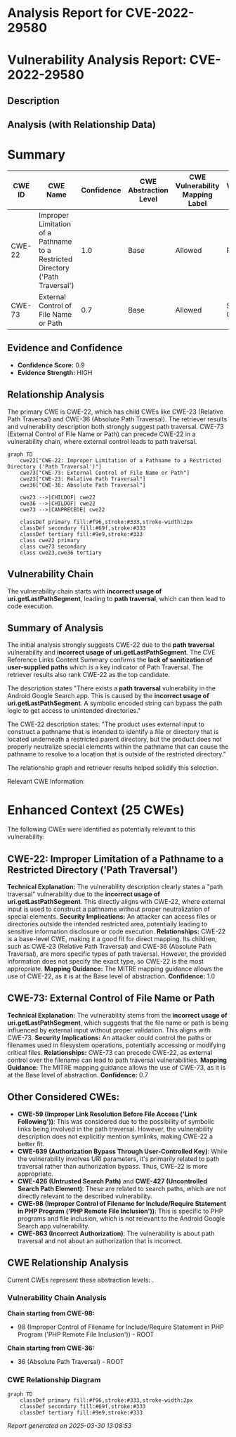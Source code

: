 # Analysis Report for CVE-2022-29580

# Vulnerability Analysis Report: CVE-2022-29580

## Description



## Analysis (with Relationship Data)

# Summary
| CWE ID | CWE Name | Confidence | CWE Abstraction Level | CWE Vulnerability Mapping Label | CWE-Vulnerability Mapping Notes |
|---|---|---|---|---|---|
| CWE-22 | Improper Limitation of a Pathname to a Restricted Directory ('Path Traversal') | 1.0 | Base | Allowed | Primary CWE |
| CWE-73 | External Control of File Name or Path | 0.7 | Base | Allowed | Secondary Candidate |

## Evidence and Confidence

*   **Confidence Score:** 0.9
*   **Evidence Strength:** HIGH

## Relationship Analysis
The primary CWE is CWE-22, which has child CWEs like CWE-23 (Relative Path Traversal) and CWE-36 (Absolute Path Traversal). The retriever results and vulnerability description both strongly suggest path traversal. CWE-73 (External Control of File Name or Path) can precede CWE-22 in a vulnerability chain, where external control leads to path traversal.

```mermaid
graph TD
    cwe22["CWE-22: Improper Limitation of a Pathname to a Restricted Directory ('Path Traversal')"]
    cwe73["CWE-73: External Control of File Name or Path"]
    cwe23["CWE-23: Relative Path Traversal"]
    cwe36["CWE-36: Absolute Path Traversal"]

    cwe23 -->|CHILDOF| cwe22
    cwe36 -->|CHILDOF| cwe22
    cwe73 -->|CANPRECEDE| cwe22

    classDef primary fill:#f96,stroke:#333,stroke-width:2px
    classDef secondary fill:#69f,stroke:#333
    classDef tertiary fill:#9e9,stroke:#333
    class cwe22 primary
    class cwe73 secondary
    class cwe23,cwe36 tertiary
```

## Vulnerability Chain
The vulnerability chain starts with **incorrect usage of uri.getLastPathSegment**, leading to **path traversal**, which can then lead to code execution.

## Summary of Analysis
The initial analysis strongly suggests CWE-22 due to the **path traversal** vulnerability and **incorrect usage of uri.getLastPathSegment**. The CVE Reference Links Content Summary confirms the **lack of sanitization of user-supplied paths** which is a key indicator of Path Traversal. The retriever results also rank CWE-22 as the top candidate.

The description states "There exists a **path traversal** vulnerability in the Android Google Search app. This is caused by the **incorrect usage of uri.getLastPathSegment**. A symbolic encoded string can bypass the path logic to get access to unintended directories."

The CWE-22 description states: "The product uses external input to construct a pathname that is intended to identify a file or directory that is located underneath a restricted parent directory, but the product does not properly neutralize special elements within the pathname that can cause the pathname to resolve to a location that is outside of the restricted directory."

The relationship graph and retriever results helped solidify this selection.

Relevant CWE Information:

# Enhanced Context (25 CWEs)
The following CWEs were identified as potentially relevant to this vulnerability:

## CWE-22: Improper Limitation of a Pathname to a Restricted Directory ('Path Traversal')
**Technical Explanation:**
The vulnerability description clearly states a "path traversal" vulnerability due to the **incorrect usage of uri.getLastPathSegment**. This directly aligns with CWE-22, where external input is used to construct a pathname without proper neutralization of special elements.
**Security Implications:**
An attacker can access files or directories outside the intended restricted area, potentially leading to sensitive information disclosure or code execution.
**Relationships:**
CWE-22 is a base-level CWE, making it a good fit for direct mapping. Its children, such as CWE-23 (Relative Path Traversal) and CWE-36 (Absolute Path Traversal), are more specific types of path traversal. However, the provided information does not specify the exact type, so CWE-22 is the most appropriate.
**Mapping Guidance:**
The MITRE mapping guidance allows the use of CWE-22, as it is at the Base level of abstraction.
**Confidence:** 1.0

## CWE-73: External Control of File Name or Path
**Technical Explanation:**
The vulnerability stems from the **incorrect usage of uri.getLastPathSegment**, which suggests that the file name or path is being influenced by external input without proper validation. This aligns with CWE-73.
**Security Implications:**
An attacker could control the paths or filenames used in filesystem operations, potentially accessing or modifying critical files.
**Relationships:**
CWE-73 can precede CWE-22, as external control over the filename can lead to path traversal vulnerabilities.
**Mapping Guidance:**
The MITRE mapping guidance allows the use of CWE-73, as it is at the Base level of abstraction.
**Confidence:** 0.7

## Other Considered CWEs:
*   **CWE-59 (Improper Link Resolution Before File Access ('Link Following'))**: This was considered due to the possibility of symbolic links being involved in the path traversal. However, the vulnerability description does not explicitly mention symlinks, making CWE-22 a better fit.
*   **CWE-639 (Authorization Bypass Through User-Controlled Key)**: While the vulnerability involves URI parameters, it's primarily related to path traversal rather than authorization bypass. Thus, CWE-22 is more appropriate.
*   **CWE-426 (Untrusted Search Path)** and **CWE-427 (Uncontrolled Search Path Element)**: These are related to search paths, which are not directly relevant to the described vulnerability.
*   **CWE-98 (Improper Control of Filename for Include/Require Statement in PHP Program ('PHP Remote File Inclusion'))**: This is specific to PHP programs and file inclusion, which is not relevant to the Android Google Search app vulnerability.
*   **CWE-863 (Incorrect Authorization)**: The vulnerability is about path traversal and not about an authorization that is incorrect.


## CWE Relationship Analysis

Current CWEs represent these abstraction levels: .


### Vulnerability Chain Analysis

**Chain starting from CWE-98:**
- 98 (Improper Control of Filename for Include/Require Statement in PHP Program ('PHP Remote File Inclusion')) - ROOT


**Chain starting from CWE-36:**
- 36 (Absolute Path Traversal) - ROOT



### CWE Relationship Diagram

```mermaid
graph TD
    classDef primary fill:#f96,stroke:#333,stroke-width:2px
    classDef secondary fill:#69f,stroke:#333
    classDef tertiary fill:#9e9,stroke:#333
```



*Report generated on 2025-03-30 13:08:53*
